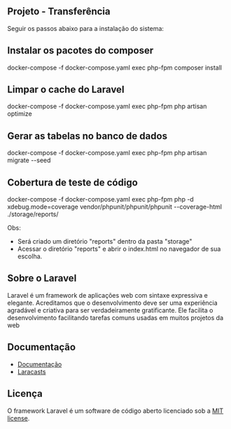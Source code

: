 ## Projeto - Transferência

Seguir os passos abaixo para a instalação do sistema:


## Instalar os pacotes do composer

docker-compose -f docker-compose.yaml exec php-fpm composer install

## Limpar o cache do Laravel

docker-compose -f docker-compose.yaml exec php-fpm php artisan optimize

## Gerar as tabelas no banco de dados

docker-compose -f docker-compose.yaml exec php-fpm php artisan migrate --seed 

## Cobertura de teste de código

docker-compose -f docker-compose.yaml exec php-fpm php -d xdebug.mode=coverage vendor/phpunit/phpunit/phpunit --coverage-html ./storage/reports/

Obs:
 - Será criado um diretório "reports" dentro da pasta "storage"
 - Acessar o diretório  "reports" e abrir o index.html no navegador de sua escolha. 


## Sobre o Laravel

Laravel é um framework de aplicações web com sintaxe expressiva e elegante. Acreditamos que o desenvolvimento deve ser uma experiência agradável e criativa para ser verdadeiramente gratificante. Ele facilita o desenvolvimento facilitando tarefas comuns usadas em muitos projetos da web


## Documentação

 - [Documentação](https://laravel.com/docs)
 - [Laracasts](https://laracasts.com)


## Licença

O framework Laravel é um software de código aberto licenciado sob a [MIT license](https://opensource.org/licenses/MIT).
